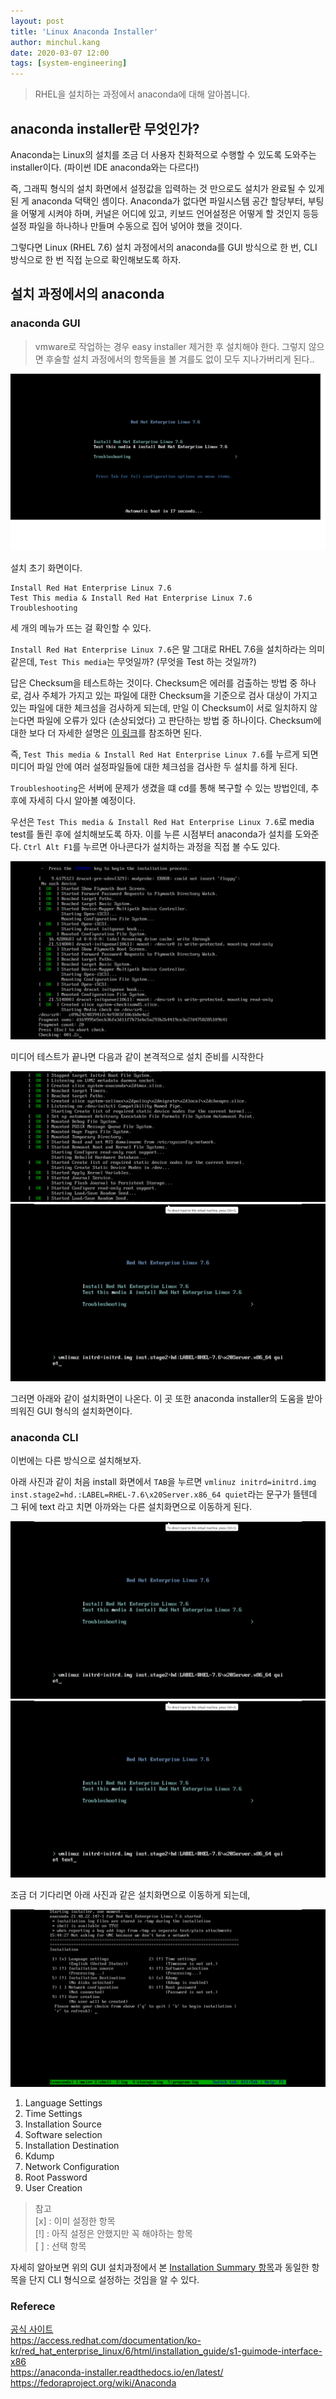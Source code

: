 ```yaml
---
layout: post
title: 'Linux Anaconda Installer'
author: minchul.kang
date: 2020-03-07 12:00
tags: [system-engineering]
---
```


> RHEL을 설치하는 과정에서 anaconda에 대해 알아봅니다.

## anaconda installer란 무엇인가?

Anaconda는 Linux의 설치를 조금 더 사용자 친화적으로 수행할 수 있도록 도와주는 installer이다.
(파이썬 IDE anaconda와는 다르다!)

즉, 그래픽 형식의 설치 화면에서 설정값을 입력하는 것 만으로도 설치가 완료될 수 있게 된 게 anaconda 덕택인 셈이다. Anaconda가 없다면 파일시스템 공간 할당부터, 부팅을 어떻게 시켜야 하며, 커널은 어디에 있고,
키보드 언어설정은 어떻게 할 것인지 등등 설정 파일을 하나하나 만들며 수동으로 집어 넣어야 했을 것이다. 

그렇다면 Linux (RHEL 7.6) 설치 과정에서의 anaconda를 GUI 방식으로 한 번, CLI 방식으로 한 번 직접 눈으로 확인해보도록 하자.

## 설치 과정에서의 anaconda

### anaconda GUI

> vmware로 작업하는 경우 easy installer 제거한 후 설치해야 한다. 그렇지 않으면 후술할 설치 과정에서의 항목들을 볼 겨를도 없이 모두 지나가버리게 된다..

![설치 초기 화면](/files/se0-1.png)

설치 초기 화면이다. 

```
Install Red Hat Enterprise Linux 7.6  
Test This media & Install Red Hat Enterprise Linux 7.6
Troubleshooting
```
세 개의 메뉴가 뜨는 걸 확인할 수 있다.

`Install Red Hat Enterprise Linux 7.6`은 말 그대로 RHEL 7.6을 설치하라는 의미 같은데,
`Test This media`는 무엇일까? (무엇을 Test 하는 것일까?)

답은 Checksum을 테스트하는 것이다. Checksum은 에러를 검출하는 방법 중 하나로, 검사 주체가 가지고 있는 파일에 대한 Checksum을 기준으로 검사 대상이 가지고 있는 파일에 대한 체크섬을 검사하게 되는데, 만일 이 Checksum이 서로 일치하지 않는다면 파일에 오류가 있다 (손상되었다) 고 판단하는 방법 중 하나이다. Checksum에 대한 보다 더 자세한 설명은 [이 링크](https://ko.wikipedia.org/wiki/%EC%B2%B4%ED%81%AC%EC%84%AC)를 참조하면 된다.

즉, `Test This media & Install Red Hat Enterprise Linux 7.6`를 누르게 되면 미디어 파일 안에 여러 설정파일들에 대한 체크섬을 검사한 두 설치를 하게 된다.

`Troubleshooting`은 서버에 문제가 생겼을 떄 cd를 통해 복구할 수 있는 방법인데, 추후에 자세히 다시 알아볼 예정이다.

우선은 `Test This media & Install Red Hat Enterprise Linux 7.6`로 media test를 돌린 후에 설치해보도록 하자. 이를 누른 시점부터 anaconda가 설치를 도와준다. `Ctrl Alt F1`를 누르면 아나콘다가 설치하는 과정을 직접 볼 수도 있다.

![Checking 중이라고 하단에 표시된다](/files/se0-3.png)

미디어 테스트가 끝나면 다음과 같이 본격적으로 설치 준비를 시작한다

![Ctrl Alt F1](/files/se0-4.png)
![하단에 anaconda라고 표시된다](/files/se0-5.png)

그러면 아래와 같이 설치화면이 나온다. 이 곳 또한 anaconda installer의 도움을 받아 띄워진 GUI 형식의 설치화면이다. 

### anaconda CLI

이번에는 다른 방식으로 설치해보자.

아래 사진과 같이 처음 install 화면에서 `TAB`을 누르면 `vmlinuz initrd=initrd.img inst.stage2=hd.:LABEL=RHEL-7.6\x20Server.x86_64 quiet`라는 문구가 뜰텐데 그 뒤에 text 라고 치면 아까와는 다른 설치화면으로 이동하게 된다.

![Ctrl Alt F1](/files/se0-5.png)
![Ctrl Alt F1](/files/se0-6.png)

조금 더 기다리면 아래 사진과 같은 설치화면으로 이동하게 되는데, 

![Ctrl Alt F1](/files/se0-7.png)

1. Language Settings
2. Time Settings
3. Installation Source
4. Software selection
5. Installation Destination
6. Kdump
7. Network Configuration
8. Root Password
9. User Creation

> 참고  
[x] : 이미 설정한 항목  
[!] : 아직 설정은 안했지만 꼭 해야하는 항목  
[ ] : 선택 항목

자세히 알아보면 위의 GUI 설치과정에서 본 [Installation Summary 항목](https://kangtegong.github.io/2020/03/07/installation-summary/)과 동일한 항목을 단지 CLI 형식으로 설정하는 것임을 알 수 있다.


### Referece
[공식 사이트](https://fedoraproject.org/wiki/Anaconda)   
https://access.redhat.com/documentation/ko-kr/red_hat_enterprise_linux/6/html/installation_guide/s1-guimode-interface-x86   
https://anaconda-installer.readthedocs.io/en/latest/  
https://fedoraproject.org/wiki/Anaconda